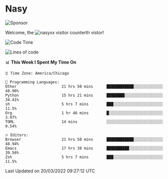 # Nasy

<!--
<p align="center">
<img height="200" src="https://github-readme-stats.vercel.app/api?username=nasyxx&count_private=true&show_icons=true&theme=dracula&include_all_commits=true"/>
<img height="200" src="https://github-readme-stats.vercel.app/api/top-langs/?username=nasyxx&theme=dracula&hide=html,jupyter+notebook&count_private=true&show_icons=true"/>
</p>

  
----------------
-->

![Sponsor](https://img.shields.io/static/v1.svg?label=Sponsor&message=%E2%9D%A4&logo=GitHub&style=flat&color=pink)
 
Welcome, the ![nasyxx visitor counter](https://count.getloli.com/get/@nasyxx?theme=rule34)th vistor!
 
<!--START_SECTION:waka-->
![Code Time](http://img.shields.io/badge/Code%20Time-2%2C058%20hrs%2026%20mins-blue)

![Lines of code](https://img.shields.io/badge/From%20Hello%20World%20I%27ve%20Written-5%20Million%20lines%20of%20code-blue)

📊 **This Week I Spent My Time On** 

```text
⌚︎ Time Zone: America/Chicago

💬 Programming Languages: 
Other                    21 hrs 50 mins      ████████████░░░░░░░░░░░░░   48.96% 
Python                   15 hrs 21 mins      ████████░░░░░░░░░░░░░░░░░   34.41% 
sh                       5 hrs 7 mins        ███░░░░░░░░░░░░░░░░░░░░░░   11.5% 
Org                      1 hr 46 mins        █░░░░░░░░░░░░░░░░░░░░░░░░   3.97% 
TOML                     14 mins             ░░░░░░░░░░░░░░░░░░░░░░░░░   0.54%

🔥 Editors: 
Browser                  21 hrs 50 mins      ████████████░░░░░░░░░░░░░   48.94% 
Emacs                    17 hrs 38 mins      ██████████░░░░░░░░░░░░░░░   39.56% 
Zsh                      5 hrs 7 mins        ███░░░░░░░░░░░░░░░░░░░░░░   11.5%

```


 Last Updated on 20/03/2022 09:27:12 UTC
<!--END_SECTION:waka-->

<!-- ![visitors](https://visitor-badge.laobi.icu/badge?page_id=nasyxx.nasyxx) -->
